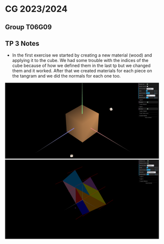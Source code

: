 # CG 2023/2024

## Group T06G09

## TP 3 Notes

- In the first exercise we started by creating a new material (wood) and applying it to the cube. We had some trouble with the indices of the cube because of how we defined them in the last tp but we changed them and it worked. After that we created materials for each piece on the tangram and we did the normals for each one too.

![Screenshot 1](screenshots/cg-t06-g09-tp3-1.png)
![Screenshot 2](screenshots/cg-t06-g09-tp3-2.png)